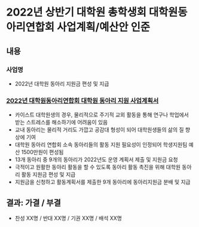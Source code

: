 2022년 상반기 대학원 총학생회 대학원동아리연합회 사업계획/예산안 인준
===

## 내용
### 사업명
- 2022년 대학원 동아리 지원금 편성 및 지급
### [2022년 대학원동아리연합회 대학원 동아리 지원 사업계획서](agenda13-01.md)
- 카이스트 대학원생의 경우, 물리적으로 주기적 교외 활동을 통해 연구나 학업에서 받는 스트레스를 해소하기에 어려움이 있음
- 교내 동아리는 물리적 거리도 가깝고 공감대 형성이 되어 대학원생들의 삶의 질 향상에 기여
- 대학원 동아리 연합회 소속 동아리들의 활동 지원 필요성이 인정되어  학생지원팀 예산 1500만원이 편성됨
- 13개 동아리 중 9개의 동아리가 2022년도 운영 계획서 제출 및 지원금 요청
- 극적이고 원활한 동아리 활동을 할 수 있도록 동아리 활동 촉진을 위해 대학원 동아리 활동 지원금 편성 및 지급
- 지원금을 신청하고 활동계획서를 제출한 9개 동아리에 동아리지원금 분배 및 지급


## 결과: 가결 / 부결
- 찬성 XX명 / 반대 XX명 / 기권 XX명 / 배석 XX명
